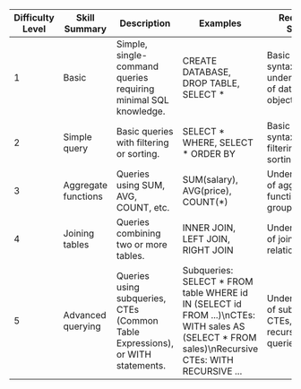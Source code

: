 |Difficulty Level|Skill Summary|Description|Examples|Required Skills|
|---|---|---|---|---|
|1|Basic|Simple, single-command queries requiring minimal SQL knowledge.|CREATE DATABASE, DROP TABLE, SELECT \*|Basic SQL syntax, understanding of database objects|
|2|Simple query|Basic queries with filtering or sorting.|SELECT * WHERE, SELECT * ORDER BY|Basic SQL syntax, filtering, sorting|
|3|Aggregate functions|Queries using SUM, AVG, COUNT, etc.|SUM(salary), AVG(price), COUNT(\*)|Understanding of aggregate functions, grouping|
|4|Joining tables|Queries combining two or more tables.|INNER JOIN, LEFT JOIN, RIGHT JOIN|Understanding of joins, table relationships|
|5|Advanced querying|Queries using subqueries, CTEs (Common Table Expressions), or WITH statements.|Subqueries: SELECT * FROM table WHERE id IN (SELECT id FROM ...)\nCTEs: WITH sales AS (SELECT * FROM sales)\nRecursive CTEs: WITH RECURSIVE ...|Understanding of subqueries, CTEs, recursive queries|
